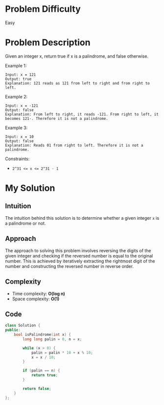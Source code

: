 # Problem Difficulty
Easy

# Problem Description
Given an integer x, return true if x is a palindrome, and false otherwise.

 

Example 1:
```
Input: x = 121
Output: true
Explanation: 121 reads as 121 from left to right and from right to left.
```

Example 2:
```
Input: x = -121
Output: false
Explanation: From left to right, it reads -121. From right to left, it becomes 121-. Therefore it is not a palindrome.
```

Example 3:
```
Input: x = 10
Output: false
Explanation: Reads 01 from right to left. Therefore it is not a palindrome.
``` 

Constraints:
- `2^31 <= x <= 2^31 - 1`

# My Solution
## Intuition
The intuition behind this solution is to determine whether a given integer `x` is a palindrome or not.

## Approach
The approach to solving this problem involves reversing the digits of the given integer and checking if the reversed number is equal to the original number. This is achieved by iteratively extracting the rightmost digit of the number and constructing the reversed number in reverse order.

## Complexity
- Time complexity: **O(log n)**  
- Space complexity: **O(1)**  

## Code
```cpp
class Solution {
public:
    bool isPalindrome(int x) {
        long long palin = 0, n = x;

        while (x > 0) {
            palin = palin * 10 + x % 10;
            x = x / 10;
        }

        if (palin == n) {
            return true;
        }

        return false;
    }
};
